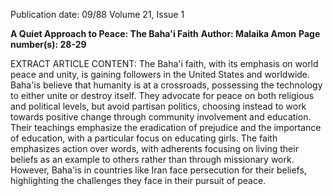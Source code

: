 Publication date: 09/88
Volume 21, Issue 1

**A Quiet Approach to Peace: The Baha'i Faith**
**Author: Malaika Amon**
**Page number(s): 28-29**

EXTRACT ARTICLE CONTENT:
The Baha'i faith, with its emphasis on world peace and unity, is gaining followers in the United States and worldwide.  Baha'is believe that humanity is at a crossroads, possessing the technology to either unite or destroy itself. They advocate for peace on both religious and political levels, but avoid partisan politics, choosing instead to work towards positive change through community involvement and education.  Their teachings emphasize the eradication of prejudice and the importance of education, with a particular focus on educating girls.  The faith emphasizes action over words, with adherents focusing on living their beliefs as an example to others rather than through missionary work. However, Baha'is in countries like Iran face persecution for their beliefs, highlighting the challenges they face in their pursuit of peace.